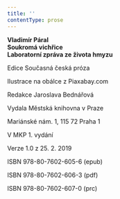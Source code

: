```yaml
---
title: ''
contentType: prose
---
```


<section>

**Vladimír Páral  
Soukromá vichřice  
Laboratorní zpráva ze života hmyzu**

</section>

<section>

Edice Současná česká próza

Ilustrace na obálce z Piaxabay.com

Redakce Jaroslava Bednářová

</section>

<section>

Vydala Městská knihovna v Praze

Mariánské nám. 1, 115 72 Praha 1

</section>

<section>

V MKP 1. vydání

Verze 1.0 z 25. 2. 2019

</section>

<section>

ISBN 978-80-7602-605-6 (epub)

ISBN 978-80-7602-606-3 (pdf)

ISBN 978-80-7602-607-0 (prc)

</section>
